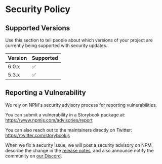 # Security Policy

## Supported Versions

Use this section to tell people about which versions of your project are
currently being supported with security updates.

| Version | Supported          |
| ------- | ------------------ |
| 6.0.x   | :white_check_mark: |
| 5.3.x   | :white_check_mark: |

## Reporting a Vulnerability

We rely on NPM's security advisory process for reporting vulnerabilities.

You can submit a vulnerability in a Storybook package at: https://www.npmjs.com/advisories/report

You can also reach out to the maintainers directly on Twitter: https://twitter.com/storybookjs

When we fix a security issue, we will post a security advisory on NPM, describe the change in the [release notes](https://github.com/storybookjs/storybook/releases), and also announce notify the community on [our Discord](https://discord.com/invite/UUt2PJb).
